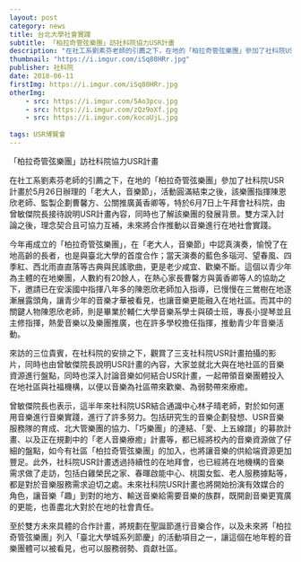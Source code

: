 ```yaml
---
layout: post
category: news
title: 台北大學社會實踐
subtitle: 「柏拉奇管弦樂團」訪社科院協力USR計畫
description: "在社工系劉素芬老師的引薦之下，在地的「柏拉奇管弦樂團」參加了社科院USR計畫於5月26日辦理的「老大人，音樂節」，活動圓滿結束之後..."
thumbnail: "https://i.imgur.com/iSq80HRr.jpg"
publisher: 社科院
date: 2018-06-11
firstImg: https://i.imgur.com/iSq80HRr.jpg
otherImg:
    - src: https://i.imgur.com/5Ao3pcu.jpg
    - src: https://i.imgur.com/zQz9oXf.jpg
    - src: https://i.imgur.com/kocaUjL.jpg
    
tags: USR博覽會
---
```


「柏拉奇管弦樂團」訪社科院協力USR計畫

在社工系劉素芬老師的引薦之下，在地的「柏拉奇管弦樂團」參加了社科院USR計畫於5月26日辦理的「老大人，音樂節」，活動圓滿結束之後，該樂團指揮陳恩欣老師、監製企劃曹馨方、公關推廣黃香卿等，特於6月7日上午拜會社科院，由曾敏傑院長接待說明USR計畫內容，同時也了解該樂團的發展背景。雙方深入討論之後，理念契合且可協力互補，未來將合作推動以音樂進行在地社會實踐。

今年甫成立的「柏拉奇管弦樂團」，在「老大人，音樂節」中認真演奏，愉悅了在地高齡的長者，也是與臺北大學的首度合作；當天演奏的藍色多瑙河、望春風、四季紅、西北雨直直落等古典與民謠歌曲，更是老少咸宜、歡樂不斷。這個以青少年為主體的在地樂團，人數約有20餘人，在熱心家長曹馨方與黃香卿等人的協助之下，邀請已在安溪國中指揮八年多的陳恩欣老師加入指導，已慢慢在三鶯樹在地逐漸展露頭角，讓青少年的音樂才華被看見，也讓音樂更能融入在地社區。而其中的關鍵人物陳恩欣老師，則是畢業於輔仁大學音樂系學士與碩士班，專長小提琴並且主修指揮，熱愛音樂以及樂團推廣，也在許多學校擔任指揮，推動青少年音樂活動。

來訪的三位貴賓，在社科院的安排之下，觀賞了三支社科院USR計畫拍攝的影片，同時也由曾敏傑院長說明USR計畫的內容，大家並就北大與在地社區的音樂資源進行盤點，同時也深入討論音樂如何結合USR計畫，一起帶領音樂團體投入在地社區與社福機構，以便以音樂為社區帶來歡樂、為弱勢帶來療癒。

曾敏傑院長也表示，這半年來社科院USR結合通識中心林子晴老師，對於如何運用音樂進行音樂實踐，進行了許多努力。包括研究生的音樂企劃發想、USR音樂服務隊的育成、北大管樂團的協力、「巧樂團」的連結、「愛、上五線譜」的募款計畫、以及正在規劃中的「老人音樂療癒」計畫等，都已經將校內的音樂資源做了仔細的盤點，如今有社區「柏拉奇管弦樂團」的加入，也將讓音樂的供給端資源更加豐足。此外，社科院USR計畫透過持續性的在地拜會，也已經將在地機構的音樂需求做了走訪，包括白雞榮民之家、春暉啟能中心、桃園女監、老人服務據點等，都是對於音樂服務需求迫切之處。未來社科院USR計畫也將開始扮演有效媒合的角色，讓音樂「趣」到對的地方、輸送音樂給需要音樂的族群，既開創音樂更寬廣的更能，也善盡北大對於在地的社會責任。

至於雙方未來具體的合作計畫，將規劃在聖誕節進行音樂合作，以及未來將「柏拉奇管弦樂團」列入「臺北大學城系列節慶」的活動項目之一，讓這個在地年輕的音樂團體可以被看見，也可以服務弱勢、貢獻社區。